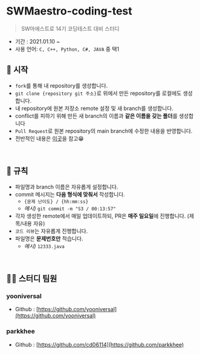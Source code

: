 # SWMaestro-coding-test
> SW마에스트로 14기 코딩테스트 대비 스터디

- 기간 : 2021.01.10 ~
- 사용 언어: `C, C++, Python, C#, JAVA` 중 택1

## 📌 시작
- `fork`를 통해 내 repository를 생성합니다.
- `git clone {repository git 주소}`로 위에서 만든 repository를 로컬에도 생성합니다.
- 내 repository에 원본 저장소 remote 설정 및 새 branch를 생성합니다.
- conflict를 피하기 위해 만든 새 branch의 이름과 **같은 이름을 갖는 폴더**를 생성합니다
- `Pull Request`로 원본 repository의 main branch에 수정한 내용을 반영합니다.
- 전반적인 내용은 [이곳](https://inpa.tistory.com/entry/GIT-%E2%9A%A1%EF%B8%8F-%EA%B9%83%ED%97%99-PRPull-Request-%EB%B3%B4%EB%82%B4%EB%8A%94-%EB%B0%A9%EB%B2%95-folk-issue#2._Fork%ED%95%9C_%EC%A0%80%EC%9E%A5%EC%86%8C%EB%A5%BC_%EB%A1%9C%EC%BB%AC%EB%A1%9C_Clone_%ED%95%98%EA%B8%B0)을 참고😁

<br>

## 📄 규칙
- 파일명과 branch 이름은 자유롭게 설정합니다.
- commit 메시지는 **다음 형식에 맞춰서** 작성합니다.
  + `{문제 난이도} / {hh:mm:ss}`
  + *예시)*  `git commit -m "S3 / 00:13:57"` 
- 각자 생성한 remote에서 매일 업데이트하되, PR은 **매주 일요일**에 진행합니다. (제목/내용 자유)
- `코드 리뷰`는 자유롭게 진행합니다.
- 파일명은 **문제번호만** 적습니다.
  + *예시)* `12333.java`

<br>

## 🙋‍♂️ 스터디 팀원 
### yooniversal
- Github : [https://github.com/yooniversal](https://github.com/yooniversal)

### parkkhee
- Github : [https://github.com/cd06114](https://github.com/parkkhee)
